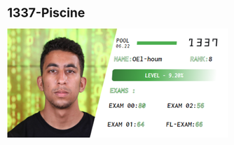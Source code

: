# 1337-Piscine

<div style="text-align: center;">
  <img src="https://github.com/Toowan0x1/Piscine-1337/blob/master/omar.png" alt="img" />
</div>
